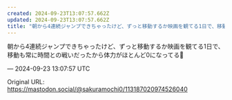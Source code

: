 ```yaml
---
created: 2024-09-23T13:07:57.662Z
updated: 2024-09-23T13:07:57.662Z
title: "朝から4連続ジャンプできちゃったけど、ずっと移動するか映画を観てる1日で、移動も[...]"
---
```


<p>朝から4連続ジャンプできちゃったけど、ずっと移動するか映画を観てる1日で、移動も常に時間との戦いだったから体力がほとんど0になってる🫠</p>

&mdash; 2024-09-23 13:07:57 UTC

Original URL: https://mastodon.social/@sakuramochi0/113187020974526040
